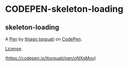 # CODEPEN-skeleton-loading
skeleton-loading
----------------


A [Pen](https://codepen.io/ttorquati/pen/oNXqMov) by [thiago torquati](https://codepen.io/ttorquati) on [CodePen](https://codepen.io).

[License](https://codepen.io/ttorquati/pen/oNXqMov/license).

(https://codepen.io/ttorquati/pen/oNXqMov)
